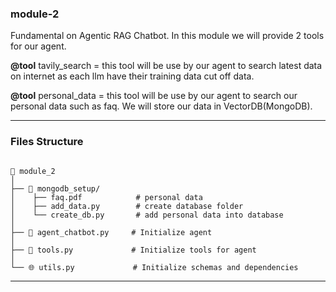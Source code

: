 ### module-2
Fundamental on Agentic RAG Chatbot.
In this module we will provide 2 tools for our agent.

**@tool**
tavily_search = this tool will be use by our agent to search latest data on internet as each llm have their training data cut off data.

**@tool**
personal_data = this tool will be use by our agent to search our personal data such as faq. We will store our data in VectorDB(MongoDB).

---

### Files Structure
```

📁 module_2
│
├── 💾 mongodb_setup/
│    ├── faq.pdf            # personal data
│    ├── add_data.py        # create database folder
│    └── create_db.py       # add personal data into database
│
├── 🤖 agent_chatbot.py     # Initialize agent
│
├── 🔧 tools.py             # Initialize tools for agent
│
└── 🌐 utils.py             # Initialize schemas and dependencies
```
---

